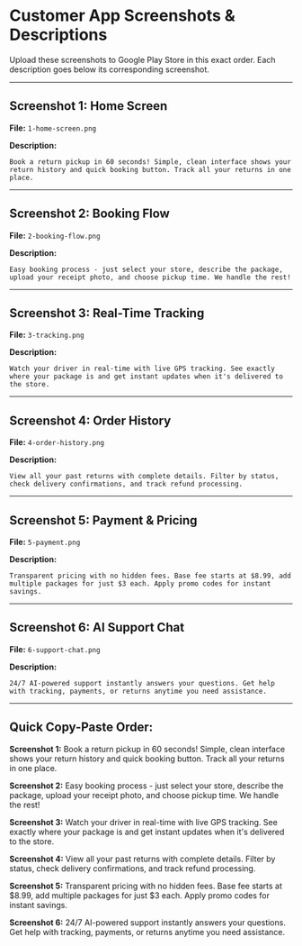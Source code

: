 # Customer App Screenshots & Descriptions

Upload these screenshots to Google Play Store in this exact order. Each description goes below its corresponding screenshot.

---

## Screenshot 1: Home Screen
**File:** `1-home-screen.png`

**Description:**
```
Book a return pickup in 60 seconds! Simple, clean interface shows your return history and quick booking button. Track all your returns in one place.
```

---

## Screenshot 2: Booking Flow
**File:** `2-booking-flow.png`

**Description:**
```
Easy booking process - just select your store, describe the package, upload your receipt photo, and choose pickup time. We handle the rest!
```

---

## Screenshot 3: Real-Time Tracking
**File:** `3-tracking.png`

**Description:**
```
Watch your driver in real-time with live GPS tracking. See exactly where your package is and get instant updates when it's delivered to the store.
```

---

## Screenshot 4: Order History
**File:** `4-order-history.png`

**Description:**
```
View all your past returns with complete details. Filter by status, check delivery confirmations, and track refund processing.
```

---

## Screenshot 5: Payment & Pricing
**File:** `5-payment.png`

**Description:**
```
Transparent pricing with no hidden fees. Base fee starts at $8.99, add multiple packages for just $3 each. Apply promo codes for instant savings.
```

---

## Screenshot 6: AI Support Chat
**File:** `6-support-chat.png`

**Description:**
```
24/7 AI-powered support instantly answers your questions. Get help with tracking, payments, or returns anytime you need assistance.
```

---

## Quick Copy-Paste Order:

**Screenshot 1:**
Book a return pickup in 60 seconds! Simple, clean interface shows your return history and quick booking button. Track all your returns in one place.

**Screenshot 2:**
Easy booking process - just select your store, describe the package, upload your receipt photo, and choose pickup time. We handle the rest!

**Screenshot 3:**
Watch your driver in real-time with live GPS tracking. See exactly where your package is and get instant updates when it's delivered to the store.

**Screenshot 4:**
View all your past returns with complete details. Filter by status, check delivery confirmations, and track refund processing.

**Screenshot 5:**
Transparent pricing with no hidden fees. Base fee starts at $8.99, add multiple packages for just $3 each. Apply promo codes for instant savings.

**Screenshot 6:**
24/7 AI-powered support instantly answers your questions. Get help with tracking, payments, or returns anytime you need assistance.
